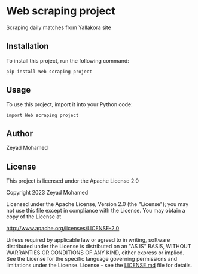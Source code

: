 # Web scraping project

Scraping daily matches from Yallakora site

## Installation

To install this project, run the following command:

```
pip install Web scraping project
```

## Usage

To use this project, import it into your Python code:

```
import Web scraping project
```

## Author

Zeyad Mohamed

## License

This project is licensed under the Apache License 2.0

Copyright 2023 Zeyad Mohamed

Licensed under the Apache License, Version 2.0 (the "License");
you may not use this file except in compliance with the License.
You may obtain a copy of the License at

http://www.apache.org/licenses/LICENSE-2.0

Unless required by applicable law or agreed to in writing, software
distributed under the License is distributed on an "AS IS" BASIS,
WITHOUT WARRANTIES OR CONDITIONS OF ANY KIND, either express or implied.
See the License for the specific language governing permissions and
limitations under the License.
 License - see the [LICENSE.md](LICENSE.md) file for details.

